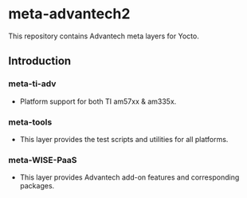 # meta-advantech2

This repository contains Advantech meta layers for Yocto.

## Introduction

### meta-ti-adv

- Platform support for both TI am57xx & am335x.

### meta-tools

- This layer provides the test scripts and utilities for all platforms.

### meta-WISE-PaaS

- This layer provides Advantech add-on features and corresponding packages.

